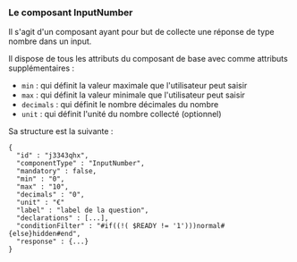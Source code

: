 ### Le composant InputNumber

Il s'agit d'un composant ayant pour but de collecte une réponse de type nombre dans un input.

Il dispose de tous les attributs du composant de base avec comme attributs supplémentaires :
- `min` : qui définit la valeur maximale que l'utilisateur peut saisir
- `max` : qui définit la valeur minimale que l'utilisateur peut saisir
- `decimals` : qui définit le nombre décimales du nombre
- `unit` : qui définit l'unité du nombre collecté (optionnel)

Sa structure est la suivante :

```json=
{ 
  "id" : "j3343qhx",
  "componentType" : "InputNumber",
  "mandatory" : false,
  "min" : "0",
  "max" : "10",
  "decimals" : "0",
  "unit" : "€"
  "label" : "label de la question",
  "declarations" : [...],
  "conditionFilter" : "#if((!( $READY != '1')))normal#{else}hidden#end",
  "response" : {...}
}
```